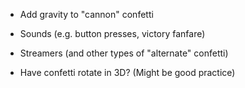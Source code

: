 - Add gravity to "cannon" confetti

- Sounds (e.g. button presses, victory fanfare)

- Streamers (and other types of "alternate" confetti)

- Have confetti rotate in 3D? (Might be good practice)
